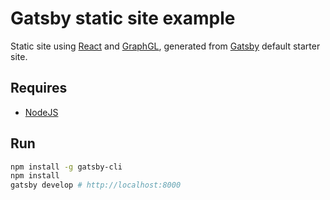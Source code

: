 # Gatsby static site example

Static site using [React](https://reactjs.org/) and [GraphGL](http://graphql.github.io/), generated from [Gatsby](https://www.gatsbyjs.org) default starter site.

## Requires

* [NodeJS](https://nodejs.org)

## Run

```sh
npm install -g gatsby-cli
npm install
gatsby develop # http://localhost:8000
```
